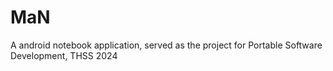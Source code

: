 # MaN
A android notebook application, served as the project for Portable Software Development, THSS 2024
